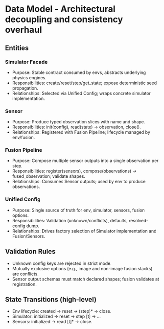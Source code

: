# Data Model - Architectural decoupling and consistency overhaul

## Entities

### Simulator Facade
- Purpose: Stable contract consumed by envs, abstracts underlying physics engines.
- Responsibilities: create/reset/step/get_state; expose deterministic seed propagation.
- Relationships: Selected via Unified Config; wraps concrete simulator implementation.

### Sensor
- Purpose: Produce typed observation slices with name and shape.
- Responsibilities: init(config), read(state) -> observation, close().
- Relationships: Registered with Fusion Pipeline; lifecycle managed by env/fusion.

### Fusion Pipeline
- Purpose: Compose multiple sensor outputs into a single observation per step.
- Responsibilities: register(sensors), compose(observations) -> fused_observation; validate shapes.
- Relationships: Consumes Sensor outputs; used by env to produce observations.

### Unified Config
- Purpose: Single source of truth for env, simulator, sensors, fusion options.
- Responsibilities: Validation (unknown/conflicts), defaults, resolved-config dump.
- Relationships: Drives factory selection of Simulator implementation and Fusion/Sensors.

## Validation Rules
- Unknown config keys are rejected in strict mode.
- Mutually exclusive options (e.g., image and non-image fusion stacks) are conflicts.
- Sensor output schemas must match declared shapes; fusion validates at registration.

## State Transitions (high-level)
- Env lifecycle: created -> reset -> (step)* -> close.
- Simulator: initialized -> reset -> step [t] -> ...
- Sensors: initialized -> read [t]* -> close.
